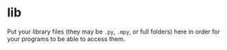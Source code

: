 # lib
Put your library files (they may be `.py`, `.mpy`, or full folders) here in order for your programs to be able to access them.

